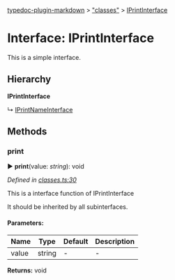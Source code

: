 [typedoc-plugin-markdown](../index.md) > ["classes"](../modules/_classes_.md) > [IPrintInterface](../interfaces/_classes_.iprintinterface.md)

# Interface: IPrintInterface


This is a simple interface.

## Hierarchy

**IPrintInterface**

↳  [IPrintNameInterface](_classes_.iprintnameinterface.md)








## Methods
###  print

► **print**(value: *string*): void



*Defined in [classes.ts:30](https://github.com/tgreyuk/typedoc-plugin-markdown/blob/master/tests/src/classes.ts#L30)*


This is a interface function of IPrintInterface

It should be inherited by all subinterfaces.



#### Parameters:

| Name  | Type                | Default | Description  |
| ------ | ------------------- | ------------ | ------------ |
| value  | string | - | - |





**Returns:** void






